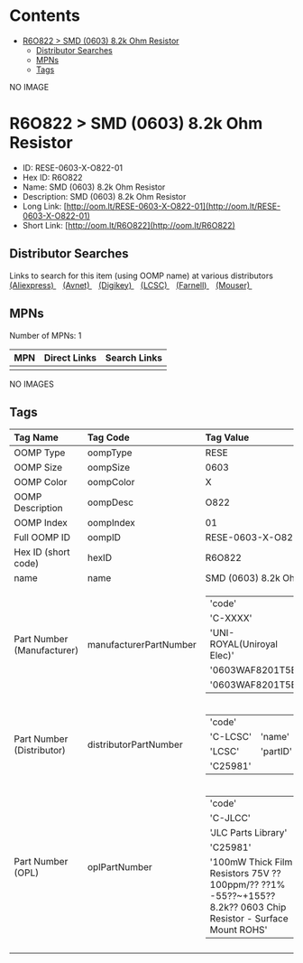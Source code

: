



Contents
========

* [R6O822 > SMD (0603) 8.2k Ohm Resistor](#r6o822--smd-0603-82k-ohm-resistor)
	* [Distributor Searches](#distributor-searches)
	* [MPNs](#mpns)
	* [Tags](#tags)
  
NO IMAGE  
# R6O822 > SMD (0603) 8.2k Ohm Resistor

- ID: RESE-0603-X-O822-01
- Hex ID: R6O822
- Name: SMD (0603) 8.2k Ohm Resistor
- Description: SMD (0603) 8.2k Ohm Resistor
- Long Link: [http://oom.lt/RESE-0603-X-O822-01](http://oom.lt/RESE-0603-X-O822-01)
- Short Link: [http://oom.lt/R6O822](http://oom.lt/R6O822)

## Distributor Searches
  
Links to search for this item (using OOMP name) at various distributors  
[(Aliexpress) ](https://www.aliexpress.com/wholesale?SearchText=1117SMD+0603+8.2k+Ohm+Resistor)&nbsp;&nbsp;&nbsp;[(Avnet) ](https://www.avnet.com/shop/us/search/SMD+0603+8.2k+Ohm+Resistor)&nbsp;&nbsp;&nbsp;[(Digikey) ](https://www.digikey.co.uk/en/products/result?s=SMD+0603+8.2k+Ohm+Resistor)&nbsp;&nbsp;&nbsp;[(LCSC) ](https://www.lcsc.com/search?q=SMD+0603+8.2k+Ohm+Resistor)&nbsp;&nbsp;&nbsp;[(Farnell) ](https://uk.farnell.com/search?st=SMD+0603+8.2k+Ohm+Resistor)&nbsp;&nbsp;&nbsp;[(Mouser) ](https://www.mouser.com/c/?q=SMD+0603+8.2k+Ohm+Resistor)&nbsp;&nbsp;&nbsp;
## MPNs
  
Number of MPNs: 1  

|MPN|Direct Links|Search Links|
| :--- | :--- | :--- |
||||
  
NO IMAGES  
## Tags
  

|Tag Name|Tag Code|Tag Value|
| :--- | :--- | :--- |
|OOMP Type|oompType|RESE|
|OOMP Size|oompSize|0603|
|OOMP Color|oompColor|X|
|OOMP Description|oompDesc|O822|
|OOMP Index|oompIndex|01|
|Full OOMP ID|oompID|RESE-0603-X-O822-01|
|Hex ID (short code)|hexID|R6O822|
|name|name|SMD (0603) 8.2k Ohm Resistor|
|Part Number (Manufacturer)|manufacturerPartNumber|<table><tr><td>'code'</td></tr><tr><td> 'C-XXXX'</td><td> 'name'</td></tr><tr><td> 'UNI-ROYAL(Uniroyal Elec)'</td><td> 'partID'</td></tr><tr><td> '0603WAF8201T5E'</td><td> 'partName'</td></tr><tr><td> '0603WAF8201T5E'</td></tr></table>|
|Part Number (Distributor)|distributorPartNumber|<table><tr><td>'code'</td></tr><tr><td> 'C-LCSC'</td><td> 'name'</td></tr><tr><td> 'LCSC'</td><td> 'partID'</td></tr><tr><td> 'C25981'</td></tr></table>|
|Part Number (OPL)|oplPartNumber|<table><tr><td>'code'</td></tr><tr><td> 'C-JLCC'</td><td> 'name'</td></tr><tr><td> 'JLC Parts Library'</td><td> 'partID'</td></tr><tr><td> 'C25981'</td><td> 'partName'</td></tr><tr><td> '100mW Thick Film Resistors 75V ??100ppm/?? ??1% -55??~+155?? 8.2k?? 0603  Chip Resistor - Surface Mount ROHS'</td></tr></table>|
||||
